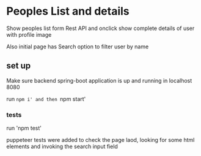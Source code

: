 # Peoples List and details

Show peoples list form Rest API and
onclick show complete details of user with profile image

Also initial page has Search option to filter user by name

## set up

Make sure backend spring-boot application is up and running in localhost 8080

run `npm i'
and then `npm start'

### tests

run 'npm test'

puppeteer tests were added to check the page laod, looking for some html elements and invoking the search input field 
